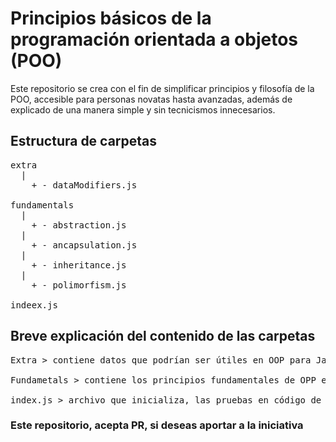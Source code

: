 # Principios básicos de la programación orientada a objetos (POO)

Este repositorio se crea con el fin de simplificar principios y filosofía de la POO, accesible para personas novatas hasta avanzadas, además de explicado de una manera simple y sin tecnicismos innecesarios.

## Estructura de carpetas

<pre>
extra
  |
    + - dataModifiers.js

fundamentals
  |
    + - abstraction.js
  |
    + - ancapsulation.js
  |
    + - inheritance.js
  |
    + - polimorfism.js

indeex.js
</pre>

## Breve explicación del contenido de las carpetas

<pre>
Extra > contiene datos que podrían ser útiles en OOP para JavaScript y TypeScript

Fundametals > contiene los principios fundamentales de OPP en JavaScript y TypeScript

index.js > archivo que inicializa, las pruebas en código de los fundamentos, etc.
</pre>

### Este repositorio, acepta PR, si deseas aportar a la iniciativa
